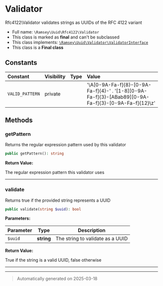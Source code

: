 
# Validator

Rfc4122\Validator validates strings as UUIDs of the RFC 4122 variant



* Full name: `\Ramsey\Uuid\Rfc4122\Validator`
* This class is marked as **final** and can't be subclassed
* This class implements:
[`\Ramsey\Uuid\Validator\ValidatorInterface`](../Validator/ValidatorInterface.md)
* This class is a **Final class**


## Constants

| Constant | Visibility | Type | Value |
|:---------|:-----------|:-----|:------|
|`VALID_PATTERN`|private| |&#039;\A[0-9A-Fa-f]{8}-[0-9A-Fa-f]{4}-&#039; . &#039;[1-8][0-9A-Fa-f]{3}-[ABab89][0-9A-Fa-f]{3}-[0-9A-Fa-f]{12}\z&#039;|


## Methods


### getPattern

Returns the regular expression pattern used by this validator

```php
public getPattern(): string
```









**Return Value:**

The regular expression pattern this validator uses




***

### validate

Returns true if the provided string represents a UUID

```php
public validate(string $uuid): bool
```








**Parameters:**

| Parameter | Type | Description |
|-----------|------|-------------|
| `$uuid` | **string** | The string to validate as a UUID |


**Return Value:**

True if the string is a valid UUID, false otherwise




***


***
> Automatically generated on 2025-03-18
